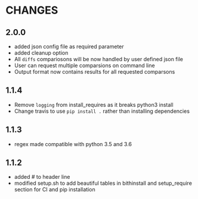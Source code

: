 # CHANGES

## 2.0.0
* added json config  file as required parameter
* added cleanup option
* All `diffs` compariosons will be now handled by user defined json file
* User can request multiple comparsions on command line
* Output format now contains results for all requested comparsons


## 1.1.4

* Remove `logging` from install_requires as it breaks python3 install
* Change travis to use `pip install .` rather than installing dependencies

## 1.1.3

* regex made compatible with python 3.5 and 3.6

## 1.1.2

* added # to header line
* modified setup.sh to add beautiful tables in bithinstall and setup_require section for CI and pip installation
